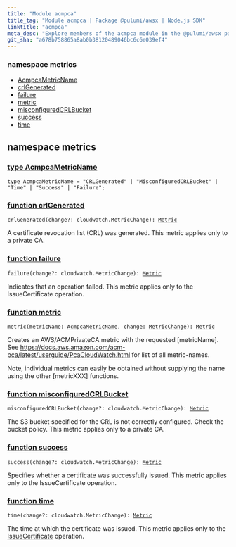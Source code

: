 ```yaml
---
title: "Module acmpca"
title_tag: "Module acmpca | Package @pulumi/awsx | Node.js SDK"
linktitle: "acmpca"
meta_desc: "Explore members of the acmpca module in the @pulumi/awsx package."
git_sha: "a678b758865a8ab0b38120489046bc6c6e039ef4"
---
```


<!-- WARNING: this page was generated by a tool. Do not edit it by hand. -->
<!-- To change it, please see https://github.com/pulumi/docs/tree/master/tools/tscdocgen. -->



<h3>namespace <strong>metrics</strong></h3>
<ul class="api">
<li><a href="#AcmpcaMetricName"><span class="symbol api"></span>AcmpcaMetricName</a></li>
<li><a href="#crlGenerated"><span class="symbol api"></span>crlGenerated</a></li>
<li><a href="#failure"><span class="symbol api"></span>failure</a></li>
<li><a href="#metric"><span class="symbol api"></span>metric</a></li>
<li><a href="#misconfiguredCRLBucket"><span class="symbol api"></span>misconfiguredCRLBucket</a></li>
<li><a href="#success"><span class="symbol api"></span>success</a></li>
<li><a href="#time"><span class="symbol api"></span>time</a></li>
</ul>




<h2 id="metrics" data-link-title="metrics">namespace <strong>metrics</strong></h2>
<h3 class="pdoc-module-header" id="AcmpcaMetricName" data-link-title="AcmpcaMetricName">
    <a href="https://github.com/pulumi/pulumi-awsx/blob/{{< param git_sha >}}/nodejs/awsx/acmpca/metrics.ts#L20">
        type <strong>AcmpcaMetricName</strong>
    </a>
</h3>

<pre class="highlight"><code><span class='kd'>type</span> AcmpcaMetricName = <span class='s2'>"CRLGenerated"</span> | <span class='s2'>"MisconfiguredCRLBucket"</span> | <span class='s2'>"Time"</span> | <span class='s2'>"Success"</span> | <span class='s2'>"Failure"</span>;</code></pre>
<h3 class="pdoc-module-header" id="crlGenerated" data-link-title="crlGenerated">
    <a href="https://github.com/pulumi/pulumi-awsx/blob/{{< param git_sha >}}/nodejs/awsx/acmpca/metrics.ts#L42">
        function <strong>crlGenerated</strong>
    </a>
</h3>


<pre class="highlight"><code><span class='kd'></span>crlGenerated(change?: cloudwatch.MetricChange): <a href='/docs/reference/pkg/nodejs/pulumi/awsx/cloudwatch/#Metric'>Metric</a></code></pre>


A certificate revocation list (CRL) was generated. This metric applies only to a private CA.

<h3 class="pdoc-module-header" id="failure" data-link-title="failure">
    <a href="https://github.com/pulumi/pulumi-awsx/blob/{{< param git_sha >}}/nodejs/awsx/acmpca/metrics.ts#L74">
        function <strong>failure</strong>
    </a>
</h3>


<pre class="highlight"><code><span class='kd'></span>failure(change?: cloudwatch.MetricChange): <a href='/docs/reference/pkg/nodejs/pulumi/awsx/cloudwatch/#Metric'>Metric</a></code></pre>


Indicates that an operation failed. This metric applies only to the IssueCertificate operation.

<h3 class="pdoc-module-header" id="metric" data-link-title="metric">
    <a href="https://github.com/pulumi/pulumi-awsx/blob/{{< param git_sha >}}/nodejs/awsx/acmpca/metrics.ts#L31">
        function <strong>metric</strong>
    </a>
</h3>


<pre class="highlight"><code><span class='kd'></span>metric(metricName: <a href='#AcmpcaMetricName'>AcmpcaMetricName</a>, change: <a href='/docs/reference/pkg/nodejs/pulumi/awsx/cloudwatch/#MetricChange'>MetricChange</a>): <a href='/docs/reference/pkg/nodejs/pulumi/awsx/cloudwatch/#Metric'>Metric</a></code></pre>


Creates an AWS/ACMPrivateCA metric with the requested [metricName]. See
https://docs.aws.amazon.com/acm-pca/latest/userguide/PcaCloudWatch.html for list of all
metric-names.

Note, individual metrics can easily be obtained without supplying the name using the other
[metricXXX] functions.

<h3 class="pdoc-module-header" id="misconfiguredCRLBucket" data-link-title="misconfiguredCRLBucket">
    <a href="https://github.com/pulumi/pulumi-awsx/blob/{{< param git_sha >}}/nodejs/awsx/acmpca/metrics.ts#L50">
        function <strong>misconfiguredCRLBucket</strong>
    </a>
</h3>


<pre class="highlight"><code><span class='kd'></span>misconfiguredCRLBucket(change?: cloudwatch.MetricChange): <a href='/docs/reference/pkg/nodejs/pulumi/awsx/cloudwatch/#Metric'>Metric</a></code></pre>


The S3 bucket specified for the CRL is not correctly configured. Check the bucket policy. This
metric applies only to a private CA.

<h3 class="pdoc-module-header" id="success" data-link-title="success">
    <a href="https://github.com/pulumi/pulumi-awsx/blob/{{< param git_sha >}}/nodejs/awsx/acmpca/metrics.ts#L67">
        function <strong>success</strong>
    </a>
</h3>


<pre class="highlight"><code><span class='kd'></span>success(change?: cloudwatch.MetricChange): <a href='/docs/reference/pkg/nodejs/pulumi/awsx/cloudwatch/#Metric'>Metric</a></code></pre>


Specifies whether a certificate was successfully issued. This metric applies only to the
IssueCertificate operation.

<h3 class="pdoc-module-header" id="time" data-link-title="time">
    <a href="https://github.com/pulumi/pulumi-awsx/blob/{{< param git_sha >}}/nodejs/awsx/acmpca/metrics.ts#L59">
        function <strong>time</strong>
    </a>
</h3>


<pre class="highlight"><code><span class='kd'></span>time(change?: cloudwatch.MetricChange): <a href='/docs/reference/pkg/nodejs/pulumi/awsx/cloudwatch/#Metric'>Metric</a></code></pre>


The time at which the certificate was issued. This metric applies only to the
[IssueCertificate](https://docs.aws.amazon.com/acm-pca/latest/APIReference/API_IssueCertificate.html)
operation.




